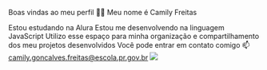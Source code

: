 Boas vindas ao meu perfil 💙💙
Meu nome é Camily Freitas

Estou estudando na Alura
Estou me desenvolvendo na linguagem JavaScript
Utilizo esse espaço para minha organização e compartilhamento dos meu projetos desenvolvidos
Você pode entrar em contato comigo 📫
camily.goncalves.freitas@escola.pr.gov.br
![](https://media.tenor.com/2BUoFBHuxaIAAAAM/happy-boxing.gif)
